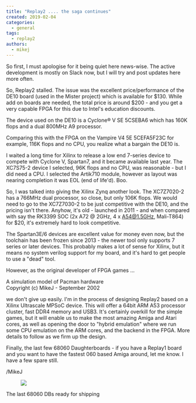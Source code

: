 ```yaml
---
title: "Replay2 .... the saga continues"
created: 2019-02-04
categories: 
  - general
tags: 
  - replay2
authors: 
  - mikej
---
```


So first, I must apologise for it being quiet here news-wise. The active development is mostly on Slack now, but I will try and post updates here more often.

  

So, Replay2 stalled. The issue was the excellent price/performance of the DE10 board (used in the Mister project) which is available for $130. While add on boards are needed, the total price is around $200 - and you get a very capable FPGA for this due to Intel's education discounts.

The device used on the DE10 is a Cyclone® V SE 5CSEBA6 which has 160K flops and a dual 800MHz A9 processor.

Comparing this with the FPGA on the Vampire V4 5E 5CEFA5F23C for example, 116K flops and no CPU, you realize what a bargain the DE10 is.

I waited a long time for Xilinx to release a low end 7-series device to compete with Cyclone V, Spartan7, and it became available last year. The XC7S75-2 device I selected, 96K flops and no CPU, was reasonable - but I did need a CPU. I selected the Artik710 module, however as layout was nearing completion it was EOL (end of life'd). Boo.

So, I was talked into giving the Xilinx Zynq another look. The XC7Z7020-2 has a 766MHz dual processor, so close, but only 106K flops. We would need to go to the XC7Z7030-2 to be just competitive with the DE10, and the pricing isn't there. Anyhow, it's old - launched in 2011 - and when compared with say the RK3399 SOC (2x A72 @ 2GHz, 4 x A54@1.5GHz, Mali-T864) for $20, it's extremely hard to look competitive.

The Spartan3E/6 devices are excellent value for money even now, but the toolchain has been frozen since 2013 - the newer tool only supports 7 series or later devices. This probably makes a lot of sense for Xilinx, but it means no system verilog support for my board, and it's hard to get people to use a "dead" tool.

However, as the original developer of FPGA games ...  
  
A simulation model of Pacman hardware  
Copyright (c) MikeJ - September 2002  

we don't give up easily. I'm in the process of designing Replay2 based on a Xilinx Ultrascale MPSoC device. This will offer a 64bit ARM A53 processor cluster, fast DDR4 memory and USB3. It's certainly overkill for the simple games, but it will enable us to make the most amazing Amiga and Atari cores, as well as opening the door to "hybrid emulation" where we run some CPU emulation on the ARM cores, and the backend in the FPGA. More details to follow as we firm up the design.

Finally, the last few 68060 Daughterboards - if you have a Replay1 board and you want to have the fastest 060 based Amiga around, let me know. I have a few spare still.

/MikeJ  

<figure>

![](@assets/images/post/68060dbs.jpg)

</figure>

The last 68060 DBs ready for shipping
